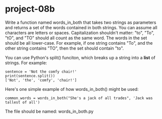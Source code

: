 # project-08b

Write a function named words_in_both that takes two strings as parameters and returns a set of the words contained in both strings.  You can assume all characters are letters or spaces.  Capitalization shouldn't matter: "to", "To", "tO", and "TO" should all count as the same word.  The words in the set should be all lower-case.  For example, if one string contains "To", and the other string contains "TO", then the set should contain "to".

You can use Python's split() funciton, which breaks up a string into a **list** of strings.  For example:
```
sentence = 'Not the comfy chair!'
print(sentence.split())
['Not', 'the', 'comfy', 'chair!']
```

Here's one simple example of how words_in_both() might be used:
```
common_words = words_in_both("She's a jack of all trades", 'Jack was tallest of all')
```

The file should be named: words_in_both.py
